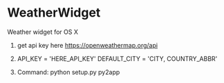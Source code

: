 # WeatherWidget
Weather widget for OS X

1) get api key here https://openweathermap.org/api

2) API_KEY = 'HERE_API_KEY'
   DEFAULT_CITY = 'CITY, COUNTRY_ABBR'

3) Command: python setup.py py2app

